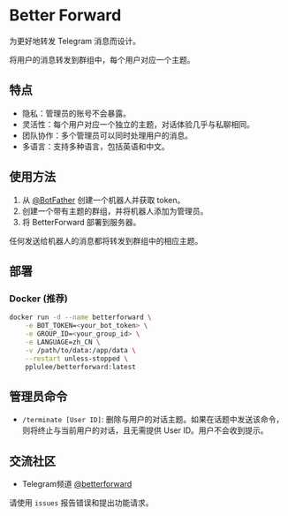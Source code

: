 # Better Forward
为更好地转发 Telegram 消息而设计。

将用户的消息转发到群组中，每个用户对应一个主题。
## 特点
- 隐私：管理员的账号不会暴露。
- 灵活性：每个用户对应一个独立的主题，对话体验几乎与私聊相同。
- 团队协作：多个管理员可以同时处理用户的消息。
- 多语言：支持多种语言，包括英语和中文。

## 使用方法
1. 从 [@BotFather](https://t.me/BotFather) 创建一个机器人并获取 token。
2. 创建一个带有主题的群组，并将机器人添加为管理员。
3. 将 BetterForward 部署到服务器。

任何发送给机器人的消息都将转发到群组中的相应主题。

## 部署
### Docker (推荐)
```bash
docker run -d --name betterforward \
    -e BOT_TOKEN=<your_bot_token> \
    -e GROUP_ID=<your_group_id> \
    -e LANGUAGE=zh_CN \
    -v /path/to/data:/app/data \
    --restart unless-stopped \
    pplulee/betterforward:latest
```

## 管理员命令
- `/terminate [User ID]`: 删除与用户的对话主题。如果在话题中发送该命令，则将终止与当前用户的对话，且无需提供 User ID。用户不会收到提示。

## 交流社区
- Telegram频道 [@betterforward](https://t.me/betterforward)

请使用 `issues` 报告错误和提出功能请求。
